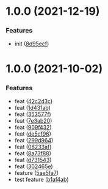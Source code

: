 # 1.0.0 (2021-12-19)


### Features

* init ([8d95ecf](https://github.com/suspense-dev/handy-formik/commit/8d95ecf2c38bb2f0b229f610c2d174533f189000))

# 1.0.0 (2021-10-02)


### Features

* feat ([42c2d3c](https://github.com/suspense-dev/handy-formik-2/commit/42c2d3c0183ef88a499db91f49bcb10dbef9ce17))
* feat ([1d431ab](https://github.com/suspense-dev/handy-formik-2/commit/1d431ab04a27f8377b157da35b4a9ee514aff248))
* feat ([353577f](https://github.com/suspense-dev/handy-formik-2/commit/353577f3893c1b420d23c942dff95d1511e6efe2))
* feat ([7e3ab20](https://github.com/suspense-dev/handy-formik-2/commit/7e3ab20b2a5f9e8551f1f1253a21284652a2976f))
* feat ([909f432](https://github.com/suspense-dev/handy-formik-2/commit/909f432b4d35061f1315c133e73e483ad41553a8))
* feat ([de5cf96](https://github.com/suspense-dev/handy-formik-2/commit/de5cf967fce947d399a084583d03e48ccf1f90db))
* feat ([299d964](https://github.com/suspense-dev/handy-formik-2/commit/299d964b9706c72bd797f305acb43f8e327b90fa))
* feat ([08233af](https://github.com/suspense-dev/handy-formik-2/commit/08233af32d48ea6cb7df13adc2f65ad19c256426))
* feat ([8a73f88](https://github.com/suspense-dev/handy-formik-2/commit/8a73f88a3c0fb0d20beb31a78d90b491c56dbb60))
* feat ([d731543](https://github.com/suspense-dev/handy-formik-2/commit/d7315436b4a6014f0010fdf7caca06a51d6f4547))
* feat ([302465e](https://github.com/suspense-dev/handy-formik-2/commit/302465eeb91076c899dac8ff5c36b231ca92c9ba))
* feature ([5ae5fa7](https://github.com/suspense-dev/handy-formik-2/commit/5ae5fa7be5b18e32a221be658c09ddd59a03ae7a))
* test feature ([b1af4ab](https://github.com/suspense-dev/handy-formik-2/commit/b1af4ab728051a79994896b7ff2a25fb03d57f1e))
